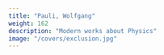 ```yaml
---
title: "Pauli, Wolfgang"
weight: 162
description: "Modern works about Physics"
image: "/covers/exclusion.jpg"
---
```


